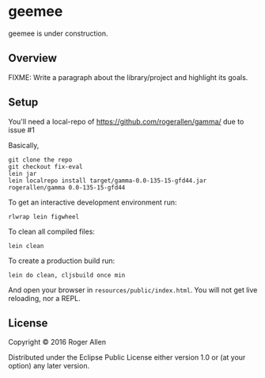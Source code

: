 # geemee

geemee is under construction.

## Overview

FIXME: Write a paragraph about the library/project and highlight its goals.

## Setup

You'll need a local-repo of https://github.com/rogerallen/gamma/ due to issue #1

Basically,
```
git clone the repo
git checkout fix-eval
lein jar
lein localrepo install target/gamma-0.0-135-15-gfd44.jar rogerallen/gamma 0.0-135-15-gfd44
```

To get an interactive development environment run:

    rlwrap lein figwheel

To clean all compiled files:

    lein clean

To create a production build run:

    lein do clean, cljsbuild once min

And open your browser in `resources/public/index.html`. You will not
get live reloading, nor a REPL.

## License

Copyright © 2016 Roger Allen

Distributed under the Eclipse Public License either version 1.0 or (at your option) any later version.
